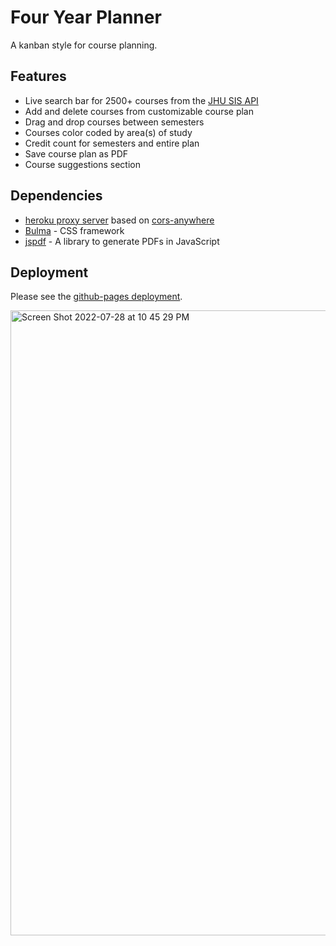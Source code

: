 # Four Year Planner
A kanban style for course planning.

## Features
- Live search bar for 2500+ courses from the [JHU SIS API](https://sis.jhu.edu/api)
- Add and delete courses from customizable course plan 
- Drag and drop courses between semesters 
- Courses color coded by area(s) of study 
- Credit count for semesters and entire plan 
- Save course plan as PDF 
- Course suggestions section 

## Dependencies 
- [heroku proxy server](https://murmuring-eyrie-98570.herokuapp.com) based on [cors-anywhere](https://github.com/Rob--W/cors-anywhere) 
- [Bulma](https://bulma.io/) - CSS framework 
- [jspdf](https://github.com/parallax/jsPDF) - A library to generate PDFs in JavaScript

## Deployment 
Please see the [github-pages deployment](https://mpark63.github.io/fyp-project-1/).

<img width="1000" alt="Screen Shot 2022-07-28 at 10 45 29 PM" src="https://user-images.githubusercontent.com/90944895/181521594-3df8217c-28d2-4469-bccd-f5ef23801e81.png">
